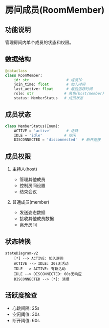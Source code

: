 # 房间成员(RoomMember)

## 功能说明
管理房间内单个成员的状态和权限。

## 数据结构
```python
@dataclass
class RoomMember:
    id: str                 # 成员ID
    join_time: float        # 加入时间
    last_active: float      # 最后活跃时间
    role: str              # 角色(host/member)
    status: MemberStatus   # 成员状态
```

## 成员状态
```python
class MemberStatus(Enum):
    ACTIVE = 'active'       # 活跃
    IDLE = 'idle'          # 空闲
    DISCONNECTED = 'disconnected'  # 断开连接
```

## 成员权限
1. 主持人(host)
   - 管理其他成员
   - 控制房间设置
   - 结束会议

2. 普通成员(member)
   - 发送姿态数据
   - 接收其他成员数据
   - 离开房间

## 状态转换
```mermaid
stateDiagram-v2
    [*] --> ACTIVE: 加入房间
    ACTIVE --> IDLE: 30s无活动
    IDLE --> ACTIVE: 有新活动
    IDLE --> DISCONNECTED: 60s无响应
    DISCONNECTED --> [*]: 清理
```

## 活跃度检查
- 心跳间隔: 25s
- 空闲阈值: 30s
- 断开阈值: 60s 